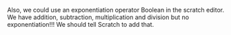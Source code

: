 Also, we could use an exponentiation operator Boolean in the scratch editor.
We have addition, subtraction, multiplication and division but no exponentiation!!!
We should tell Scratch to add that.
